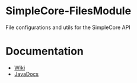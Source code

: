 # SimpleCore-FilesModule
File configurations and utils for the SimpleCore API

# Documentation
* [Wiki](https://github.com/TheProgramSrc/SimpleCore-FilesModule/wiki)
* [JavaDocs](https://theprogramsrc.github.io/SimpleCore-FilesModule/)